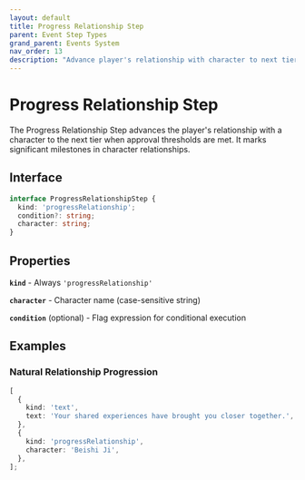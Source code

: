 ```yaml
---
layout: default
title: Progress Relationship Step
parent: Event Step Types
grand_parent: Events System
nav_order: 13
description: "Advance player's relationship with character to next tier"
---
```


# Progress Relationship Step

The Progress Relationship Step advances the player's relationship with a character to the next tier when approval thresholds are met. It marks significant milestones in character relationships.

## Interface

```typescript
interface ProgressRelationshipStep {
  kind: 'progressRelationship';
  condition?: string;
  character: string;
}
```

## Properties

**`kind`** - Always `'progressRelationship'`

**`character`** - Character name (case-sensitive string)

**`condition`** (optional) - Flag expression for conditional execution

## Examples

### Natural Relationship Progression

```typescript
[
  {
    kind: 'text',
    text: 'Your shared experiences have brought you closer together.',
  },
  {
    kind: 'progressRelationship',
    character: 'Beishi Ji',
  },
];
```
